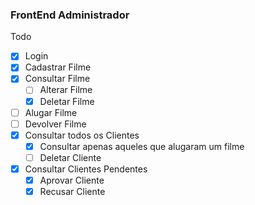 ### FrontEnd Administrador

Todo

- [x] Login
- [x] Cadastrar Filme
- [x] Consultar Filme
  - [ ] Alterar Filme
  - [x] Deletar Filme
- [ ] Alugar Filme
- [ ] Devolver Filme
- [x] Consultar todos os Clientes
  - [x] Consultar apenas aqueles que alugaram um filme
  - [ ] Deletar Cliente
- [x] Consultar Clientes Pendentes
  - [x] Aprovar Cliente
  - [x] Recusar Cliente
